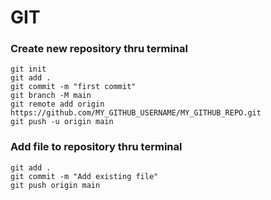# GIT

### Create new repository thru terminal
```
git init
git add .
git commit -m "first commit"
git branch -M main
git remote add origin https://github.com/MY_GITHUB_USERNAME/MY_GITHUB_REPO.git
git push -u origin main
```

### Add file to repository thru terminal
```
git add .
git commit -m "Add existing file"
git push origin main
```